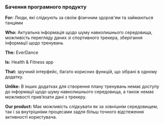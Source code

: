 ### Бачення програмного продукту

**For:** Люди, які слідкують за своїм фізичним здоров'ям та займаються танцями

**Who:** Актуальна інформація щодо шуму навколишнього середовища, можливість перегляду даних зі спортивного трекера, зберігання інформації щодо тренувань 

**The:** EverDance

**Is:** Health & Fitness app

**That:** зручний інтерфейс, багато корисних функцій, що зібрані в одному додатку.

**Unlike:** В інших додатках для створення плану тренувань немає доступу до інформації щодо шуму навколишнього середовища, а також немає можливості привʼязати дані з трекеру.

**Our product:** Має можливість слідкувати як за зовнішнім середовищем, так і за внутрішніми процесами задля більш точного відстеження активності користувача.

